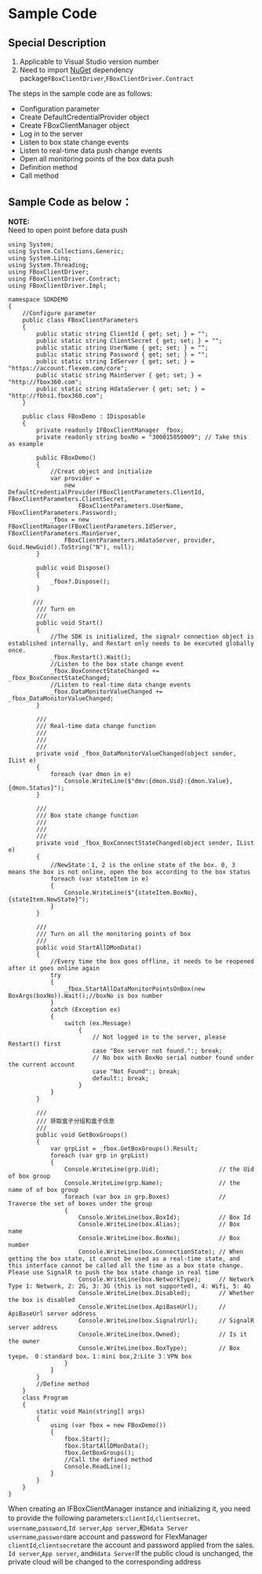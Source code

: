 # Sample Code

## Special Description <a id="&#x7279;&#x522B;&#x8BF4;&#x660E;"></a>

1. Applicable to Visual Studio version number
2. Need to import [NuGet](https://docs.microsoft.com/zh-cn/nuget/) dependency package`FBoxClientDriver`,`FBoxClientDriver.Contract`

The steps in the sample code are as follows:

* Configuration parameter
* Create DefaultCredentialProvider object
* Create FBoxClientManager object
* Log in to the server
* Listen to box state change events
* Listen to real-time data push change events
* Open all monitoring points of the box data push
* Definition method
* Call method

## **Sample Code as below：** <a id="&#x793A;&#x4F8B;&#x4EE3;&#x7801;&#x5982;&#x4E0B;"></a>

**NOTE:**  
Need to open point before data push

```text
using System;
using System.Collections.Generic;
using System.Linq;
using System.Threading;
using FBoxClientDriver;
using FBoxClientDriver.Contract;
using FBoxClientDriver.Impl;

namespace SDKDEMO
{
    //Configure parameter
    public class FBoxClientParameters
    {
        public static string ClientId { get; set; } = "";
        public static string ClientSecret { get; set; } = "";
        public static string UserName { get; set; } = "";
        public static string Password { get; set; } = "";
        public static string IdServer { get; set; } = "https://account.flexem.com/core";
        public static string MainServer { get; set; } = "http://fbox360.com";
        public static string HdataServer { get; set; } = "http://fbhs1.fbox360.com";
    }

    public class FBoxDemo : IDisposable
    {
        private readonly IFBoxClientManager _fbox;
        private readonly string boxNo = "300015050009"; // Take this as example 

        public FBoxDemo()
        {
            //Creat object and initialize
            var provider =
                new DefaultCredentialProvider(FBoxClientParameters.ClientId, FBoxClientParameters.ClientSecret,
                    FBoxClientParameters.UserName, FBoxClientParameters.Password);
            _fbox = new FBoxClientManager(FBoxClientParameters.IdServer, FBoxClientParameters.MainServer,
                FBoxClientParameters.HdataServer, provider, Guid.NewGuid().ToString("N"), null);
        }

        public void Dispose()
        {
            _fbox?.Dispose();
        }

       /// 
        /// Turn on 
        /// 
        public void Start()
        {
            //The SDK is initialized, the signalr connection object is established internally, and Restart only needs to be executed globally once.
            _fbox.Restart().Wait();
            //Listen to the box state change event
            _fbox.BoxConnectStateChanged += _fbox_BoxConnectStateChanged;
            //Listen to real-time data change events
            _fbox.DataMonitorValueChanged += _fbox_DataMonitorValueChanged;
        }

        /// 
        /// Real-time data change function
        /// 
        /// 
        /// 
        private void _fbox_DataMonitorValueChanged(object sender, IList e)
        {
            foreach (var dmon in e)
                Console.WriteLine($"dmv:{dmon.Uid}:{dmon.Value},{dmon.Status}");
        }

        /// 
        /// Box state change function
        /// 
        /// 
        /// 
        private void _fbox_BoxConnectStateChanged(object sender, IList e)
        {
            //NewState：1, 2 is the online state of the box. 0, 3 means the box is not online, open the box according to the box status
            foreach (var stateItem in e)
            {
                Console.WriteLine($"{stateItem.BoxNo},{stateItem.NewState}");
            }
        }

        /// 
        /// Turn on all the monitoring points of box
        /// 
        public void StartAllDMonData()
        {
            //Every time the box goes offline, it needs to be reopened after it goes online again
            try
            {
                _fbox.StartAllDataMonitorPointsOnBox(new BoxArgs(boxNo)).Wait();//boxNo is box number
            }
            catch (Exception ex)
            {
                switch (ex.Message)
                    {
                        // Not logged in to the server, please Restart() first
                        case "Box server not found.":; break;
                        // No box with BoxNo serial number found under the current account
                        case "Not Found":; break;
                        default:; break;
                    }
            }
        }

        /// 
        /// 获取盒子分组和盒子信息
        /// 
        public void GetBoxGroups()
        {
            var grpList = _fbox.GetBoxGroups().Result;
            foreach (var grp in grpList)
            {
                Console.WriteLine(grp.Uid);                 // the Uid of box group
                Console.WriteLine(grp.Name);                // the name of of box group
                foreach (var box in grp.Boxes)              // Traverse the set of boxes under the group
                {
                    Console.WriteLine(box.BoxId);           // Box Id
                    Console.WriteLine(box.Alias);           // Box name
                    Console.WriteLine(box.BoxNo);           // Box number
                    Console.WriteLine(box.ConnectionState); // When getting the box state, it cannot be used as a real-time state, and this interface cannot be called all the time as a box state change. Please use SignalR to push the box state change in real time
                    Console.WriteLine(box.NetworkType);     // Network Type 1: Network, 2: 2G, 3: 3G (this is not supported), 4: Wifi, 5: 4G
                    Console.WriteLine(box.Disabled);        // Whether the box is disabled
                    Console.WriteLine(box.ApiBaseUrl);      // ApiBaseUrl server address
                    Console.WriteLine(box.SignalrUrl);      // SignalR server address
                    Console.WriteLine(box.Owned);           // Is it the owner
                    Console.WriteLine(box.BoxType);         // Box tyepe， 0：standard box，1：mini box,2:Lite 3：VPN box
                }
            }
        }
        //Define method
    }
    class Program
    {
        static void Main(string[] args)
        {
            using (var fbox = new FBoxDemo())
            {
                fbox.Start();
                fbox.StartAllDMonData();
                fbox.GetBoxGroups();
                //Call the defined method
                Console.ReadLine();
            }
        }
    }
}
```

When creating an IFBoxClientManager instance and initializing it, you need to provide the following parameters:`clientId`,`clientsecret`、`username`,`password`,`Id server`,`App server`,和`Hdata Server`  
`username`,`password`are account and password for FlexManager  
`clientId`,`clientsecret`are the account and password applied from the sales.  
`Id server`,`App server`, and`Hdata Server`If the public cloud is unchanged, the private cloud will be changed to the corresponding address

